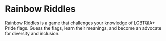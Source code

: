 # Rainbow Riddles
Rainbow Riddles is a game that challenges your knowledge of LGBTQIA+ Pride flags. Guess the flags, learn their meanings, and become an advocate for diversity and inclusion. 
